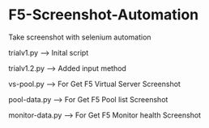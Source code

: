 # F5-Screenshot-Automation
Take screenshot with selenium automation

trialv1.py --> Inital script

trialv1.2.py --> Added input method

vs-pool.py --> For Get F5 Virtual Server Screenshot

pool-data.py --> For Get F5 Pool list Screenshot

monitor-data.py --> For Get F5 Monitor health Screenshot
